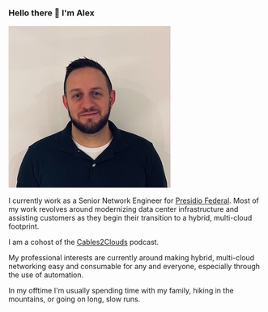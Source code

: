 ### Hello there 👋 I'm Alex

![profile pic](profile.jpeg)

I currently work as a Senior Network Engineer for [Presidio Federal](https://presidiofederal.com). Most of my work revolves around modernizing data center infrastructure and assisting customers as they begin their transition to a hybrid, multi-cloud footprint.

I am a cohost of the [Cables2Clouds](https://www.cables2clouds.com) podcast.

My professional interests are currently around making hybrid, multi-cloud networking easy and consumable for any and everyone, especially through the use of automation.

In my offtime I'm usually spending time with my family, hiking in the mountains, or going on long, slow runs.
